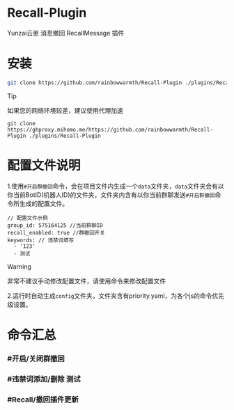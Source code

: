 # Recall-Plugin
Yunzai云崽 消息撤回 RecallMessage 插件

# 安装
```bash
git clone https://github.com/rainbowwarmth/Recall-Plugin ./plugins/Recall-Plugin
```
> [!tip]
> 如果您的网络环境较差，建议使用代理加速
> ```
> git clone https://ghproxy.mihomo.me/https://github.com/rainbowwarmth/Recall-Plugin ./plugins/Recall-Plugin
> ```

# 配置文件说明
1.使用`#开启群撤回`命令，会在项目文件内生成一个`data`文件夹，`data`文件夹会有以你当前BotID(机器人ID)的文件夹，文件夹内含有以你当前群聊发送`#开启群撤回`命令所生成的配置文件。
```
// 配置文件示例
group_id: 575164125 //当前群聊ID
recall_enabled: true //群撤回开关
keywords: // 违禁词填写
  - '123'
  - 测试
```
> [!WARNING]
> 非常不建议手动修改配置文件，请使用命令来修改配置文件

2.运行时自动生成`config`文件夹，文件夹含有priority.yaml，为各个js的命令优先级设置。

# 命令汇总
### #开启/关闭群撤回
### #违禁词添加/删除 测试
### #Recall/撤回插件更新
